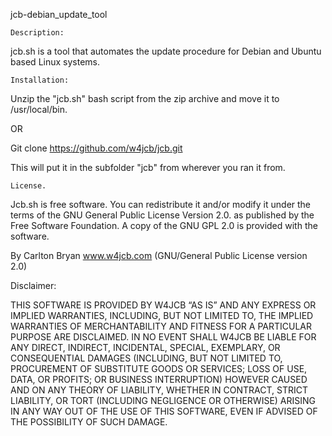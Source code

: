 jcb-debian_update_tool
    
    Description:

jcb.sh is a tool that automates the update procedure for Debian and Ubuntu based Linux systems.

    Installation:

Unzip the "jcb.sh" bash script from the zip archive and move it to /usr/local/bin.

OR

Git clone https://github.com/w4jcb/jcb.git

This will put it in the subfolder "jcb" from wherever you ran it from.

    License.

Jcb.sh is free software. You can redistribute it and/or modify it under the terms of the GNU General Public License Version 2.0. as published by the Free Software Foundation. A copy of the GNU GPL 2.0 is provided with the software.


By Carlton Bryan www.w4jcb.com (GNU/General Public License version 2.0)

Disclaimer:

THIS SOFTWARE IS PROVIDED BY W4JCB “AS IS” AND ANY EXPRESS OR IMPLIED WARRANTIES, INCLUDING, BUT NOT LIMITED TO, THE IMPLIED WARRANTIES OF MERCHANTABILITY AND FITNESS FOR A PARTICULAR PURPOSE ARE DISCLAIMED. IN NO EVENT SHALL W4JCB BE LIABLE FOR ANY DIRECT, INDIRECT, INCIDENTAL, SPECIAL, EXEMPLARY, OR CONSEQUENTIAL DAMAGES (INCLUDING, BUT NOT LIMITED TO, PROCUREMENT OF SUBSTITUTE GOODS OR SERVICES; LOSS OF USE, DATA, OR PROFITS; OR BUSINESS INTERRUPTION) HOWEVER CAUSED AND ON ANY THEORY OF LIABILITY, WHETHER IN CONTRACT, STRICT LIABILITY, OR TORT (INCLUDING NEGLIGENCE OR OTHERWISE) ARISING IN ANY WAY OUT OF THE USE OF THIS SOFTWARE, EVEN IF ADVISED OF THE POSSIBILITY OF SUCH DAMAGE.
